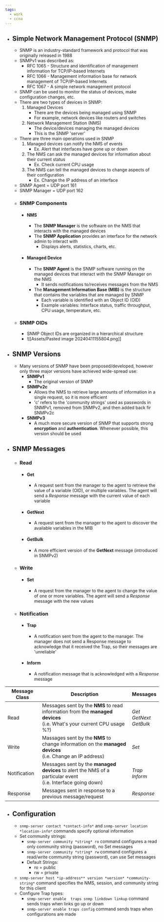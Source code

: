 ```yaml
---
tags:
  - work
  - ccna
---
```

- ## Simple Network Management Protocol (SNMP)
	- SNMP is an industry-standard framework and protocol that was originally released in 1988
	- SNMPv1 was described as:
		- RFC 1065 - Structure and identification of management information for TCP/IP-based Internets
		- RFC 1066 - Management information base for network management of TCP/IP-based Internets
		- RFC 1067 - A simple network management protocol
	- SNMP can be used to monitor the status of devices, make configuration changes, etc.
	- There are two types of devices in SNMP:
		1. Managed Devices
			- There are the devices being managed using SNMP
			- For example, network devices like routers and switches
		2. Network Management Station (NMS)
			- The device/devices managing the managed devices
			- This is the SNMP 'server'
	- There are three main operations used in SNMP
		1. Managed devices can notify the NMS of events
			- Ex. Alert that interfaces have gone up or down
		2. The NMS can ask the managed devices for information about their current status
			- Ex. Check current CPU usage
		3. The NMS can tell the managed devices to change aspects of their configuration
			- Ex. Change the IP address of an interface
	- SNMP Agent = UDP port 161
	- SNMP Manager = UDP port 162
	- ### SNMP Components
		- #### NMS
			- The **SNMP Manager** is the software on the NMS that interacts with the managed devices
			- The **SNMP Application** provides an interface for the network admin to interact with
				- Displays alerts, statistics, charts, etc.
		- #### Managed Device
			- The **SNMP Agent** is the SNMP software running on the managed devices that interact with the SNMP Manager on the NMS
				- It sends notifications to/receives messages from the NMS
			- The **Management Information Base (MIB)** is the structure that contains the variables that are managed by SNMP
				- Each variable is identified with an Object ID (OID)
				- Example variables: Interface status, traffic throughput, CPU usage, temperature, etc.
	- ### SNMP OIDs
		- SNMP Object IDs are organized in a hierarchical structure
		- ![[Assets/Pasted image 20240411155804.png]]
- ## SNMP Versions
	- Many versions of SNMP have been proposed/developed, however only three major versions have achieved wide-spread use:
		- **SNMPv1**
			- The original version of SNMP
		- **SNMPv2c**
			- Allows the NMS to retrieve large amounts of information in a single request, so it is more efficient
			- 'c' refers to the 'community strings' used as passwords in SNMPv1, removed from SNMPv2, and then added back fir SNMPv2c
		- **SNMPv3**
			- A much more secure version of SNMP that supports strong **encryption** and **authentication**. Whenever possible, this version should be used
- ## SNMP Messages
	- ### Read
		- #### Get
			- A request sent from the manager to the agent to retrieve the value of a variable (OID), or multiple variables. The agent will send a *Response* message with the current value of each variable
		- #### GetNext
			- A request sent from the manager to the agent to discover the available variables in the MIB
		- #### GetBulk
			- A more efficient version of the **GetNext** message (introduced in SNMPv2)
	- ### Write
		- #### Set
			- A request from the manager to the agent to change the value of one or more variables. The agent will send a *Response* message with the new values
	- ### Notification
		- #### Trap
			- A notification sent from the agent to the manager. The manager does not send a Response message to acknowledge that it received the Trap, so their messages are 'unreliable'
		- #### Inform
			- A notification message that is acknowledged with a *Response* message

| Message Class | Description                                                                                                              | Messages                    |
| ------------- | ------------------------------------------------------------------------------------------------------------------------ | --------------------------- |
| Read          | Messages sent by the **NMS** to read information from the **managed devices**<br>(i.e. What's your current CPU usage %?) | *Get<br>GetNext<br>GetBulk* |
| Write         | Massages sent by the **NMS** to change information on the **managed devices**<br>(i.e. Change an IP address)             | *Set*                       |
| Notification  | Messages sent by the **managed devices** to alert the NMS of a particular event<br>(i.e. Interface going down)           | *Trap<br>Inform*            |
| Response      | Messages sent in response to a previous message/request                                                                  | *Response*                  |
- ## Configuration
	- `snmp-server contact *contact-info*` and `snmp-server location *location-info*` commands specify optional information
	- Set community strings:
		- `snmp-server community *string* ro` command configures a read only community string (password), no Set messages
		- `snmp-server community *string* rw` command configures a read/write community string (password), can use Set messages
		- Default Strings:
			- ro = public
			- rw = private
	- `snmp-server host *ip-address** version *version* *community-string*` command specifies the NMS, session, and community string for this client
	- Configure Trap types:
		- `snmp-server enable  traps snmp linkdown linkup` command sends traps when links go up or down
		- `snmp-server enable traps config` command sends traps when configurations are made